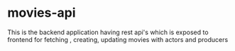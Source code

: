 # movies-api
This is the backend application having rest api's which is exposed to frontend for fetching , creating, updating movies with actors and producers
